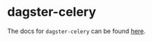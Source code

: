 # dagster-celery

The docs for `dagster-celery` can be found
[here](https://docs.dagster.io/_apidocs/libraries/dagster_celery).
